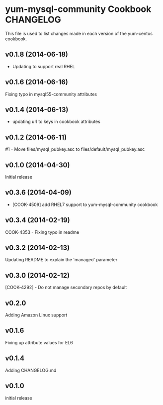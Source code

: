 yum-mysql-community Cookbook CHANGELOG
======================
This file is used to list changes made in each version of the yum-centos cookbook.

v0.1.8 (2014-06-18)
-------------------
- Updating to support real RHEL


v0.1.6 (2014-06-16)
-------------------
Fixing typo in mysql55-community attributes


v0.1.4 (2014-06-13)
-------------------
- updating url to keys in cookbook attributes


v0.1.2 (2014-06-11)
-------------------
#1 - Move files/mysql_pubkey.asc to files/default/mysql_pubkey.asc


v0.1.0 (2014-04-30)
-------------------
Initial release


v0.3.6 (2014-04-09)
-------------------
- [COOK-4509] add RHEL7 support to yum-mysql-community cookbook


v0.3.4 (2014-02-19)
-------------------
COOK-4353 - Fixing typo in readme


v0.3.2 (2014-02-13)
-------------------
Updating README to explain the 'managed' parameter


v0.3.0 (2014-02-12)
-------------------
[COOK-4292] - Do not manage secondary repos by default


v0.2.0
------
Adding Amazon Linux support


v0.1.6
------
Fixing up attribute values for EL6


v0.1.4
------
Adding CHANGELOG.md


v0.1.0
------
initial release

